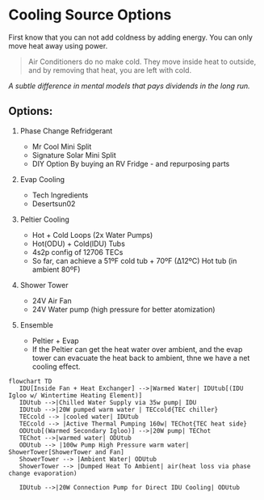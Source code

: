 Cooling Source Options
===============

First know that you can not add coldness by adding energy.
You can only move heat away using power.

> Air Conditioners do no make cold. They move inside heat to outside, and by removing that heat, you are left with cold.

_A subtle difference in mental models that pays dividends in the long run._

## Options:

1. Phase Change Refridgerant
   - Mr Cool Mini Split
   - Signature Solar Mini Split
   - DIY Option By buying an RV Fridge - and repurposing parts

1. Evap Cooling
   - Tech Ingredients
   - Desertsun02

1. Peltier Cooling
   - Hot + Cold Loops (2x Water Pumps)
   - Hot(ODU) + Cold(IDU) Tubs
   - 4s2p config of 12706 TECs
   - So far, can achieve a 51ºF cold tub + 70ºF (∆12ºC) Hot tub (in ambient 80ºF)

1. Shower Tower
   - 24V Air Fan
   - 24V Water pump (high pressure for better atomization)

1. Ensemble
   - Peltier + Evap
   - If the Peltier can get the heat water over ambient, and the evap tower can evacuate the heat back to ambient, thne we have a net cooling effect.

```mermaid
flowchart TD
   IDU[Inside Fan + Heat Exchanger] -->|Warmed Water| IDUtub[(IDU Igloo w/ Wintertime Heating Element)]
   IDUtub -->|Chilled Water Supply via 35w pump| IDU
   IDUtub -->|20W pumped warm water | TECcold{TEC chiller}
   TECcold --> |cooled water| IDUtub
   TECcold --> |Active Thermal Pumping 160w| TEChot{TEC heat side}
   ODUtub[(Warmed Secondary Igloo)] -->|20W pump| TEChot
   TEChot -->|warmed water| ODUtub
   ODUtub --> |100w Pump High Pressure warm water| ShowerTower[ShowerTower and Fan]
   ShowerTower --> |Ambient Water| ODUtub
   ShowerTower --> |Dumped Heat To Ambient| air(heat loss via phase change evaporation)

   IDUtub -->|20W Connection Pump for Direct IDU Cooling| ODUtub
```